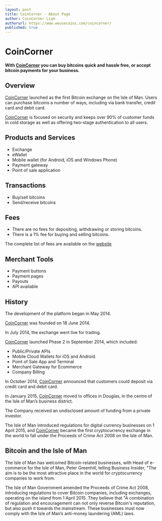 ```yaml
---
layout: post
title: CoinCorner - About Page
author: CoinCorner Liam
authorurl: https://www.weusecoins.com/coincorner/
published: true
---
```

<h1>CoinCorner</h1>
<p><b>With <a title="CoinCorner" href="https://www.coincorner.com/" target="_blank">CoinCorner</a> you can buy bitcoins quick and hassle free, or accept bitcoin payments for your business.</b></p>
<h2>Overview</h2>
<p><a title="CoinCorner" href="https://www.coincorner.com/" target="_blank">CoinCorner</a> launched as the first Bitcoin exchange on the Isle of Man. Users can purchase bitcoins a number of ways, including via bank transfer, credit card and debit card.</p>
<p><a title="CoinCorner" href="https://www.coincorner.com/" target="_blank">CoinCorner</a> is focused on security and keeps over 90% of customer funds in cold storage as well as offering two-stage authentication to all users.</p>
<h2>Products and Services</h2>
<ul>
<li>Exchange</li>
<li>eWallet</li>
<li>Mobile wallet (for Android, iOS and Windows Phone)</li>
<li>Payment gateway</li>
<li>Point of sale application</li>
</ul>
<h2>Transactions</h2>
<ul>
<li>Buy/sell bitcoins</li>
<li>Send/receive bitcoins</li>
</ul>
<h2>Fees</h2>
<ul>
<li>There are no fees for depositing, withdrawing or storing bitcoins.</li>
<li>There is a 1% fee for buying and selling bitcoins.</li>
</ul>
<p>The complete list of fees are available on the <a title="CoinCorner Fees" href="https://www.coincorner.com/Fees" target="_blank">website</a></p>
<h2>Merchant Tools</h2>
<ul>
<li>Payment buttons</li>
<li>Payment pages</li>
<li>Payouts</li>
<li>API available</li>
</ul>
<h2>History</h2>
<p>The development of the platform began in May 2014.</p>
<p><a title="CoinCorner" href="https://www.coincorner.com/" target="_blank">CoinCorner</a> was founded on 18 June 2014.</p>
<p>In July 2014, the exchange went live for trading.</p>
<p><a title="CoinCorner" href="https://www.coincorner.com/" target="_blank">CoinCorner</a> launched Phase 2 in September 2014, which included:</p>
<ul>
<li>Public/Private APIs</li>
<li>Mobile Cloud Wallets for iOS and Android.</li>
<li>Point of Sale App and Terminal</li>
<li>Merchant Gateway for Ecommerce</li>
<li>Company Billing</li>
</ul>
<p>In October 2014, <a title="CoinCorner" href="https://www.coincorner.com/" target="_blank">CoinCorner</a> announced that customers could deposit via credit card and debit card.</p>
<p>In January 2015, <a title="CoinCorner" href="https://www.coincorner.com/" target="_blank">CoinCorner</a> moved to offices in Douglas, in the centre of the Isle of Man’s business district.</p>
<p>The Company received an undisclosed amount of funding from a private investor.</p>
<p>The Isle of Man introduced regulations for digital currency businesses on 1 April 2015, and <a title="CoinCorner" href="https://www.coincorner.com/" target="_blank">CoinCorner</a> became the first cryptocurrency exchange in the world to fall under the Proceeds of Crime Act 2008 on the Isle of Man.</p>
<h2>Bitcoin and the Isle of Man</h2>
<p>The Isle of Man has welcomed Bitcoin-related businesses, with Head of e-commerce for the Isle of Man, Peter Greenhill, telling Business Insider, "The aim is to be the most attractive place in the world for cryptocurrency companies to work from.</p>
<p>The Isle of Man Government amended the Proceeds of Crime Act 2008, introducing regulations to cover Bitcoin companies, including exchanges, operating on the island from 1 April 2015. They believe that "A combination of regulation and encouragement can not only reverse Bitcoin's reputation, but also push it towards the mainstream. These businesses must now comply with the Isle of Man’s anti-money laundering (AML) laws.</p>
